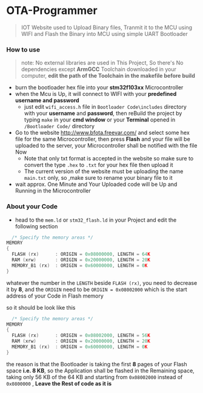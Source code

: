 # OTA-Programmer
> IOT Website used to Upload Binary files, Tranmit it to the MCU using WIFI and Flash the Binary into MCU using simple UART Bootloader

### How to use

> note: No external libraries are used in This Project, So there's No dependencies except **ArmGCC** Toolchain downloaded in your computer, **edit the path of the Toolchain in the makefile before build** 

* burn the bootloader hex file into your **stm32f103xx** Microcontroller
* when the Mcu is Up, it will connect to WIFI with your **predefined username and password**
  * just edit  ```wifi_access.h``` file in ```Bootloader Code\includes``` directory with your **username** and **password**, then reBuild the project by typing ```make``` in your **cmd window** or your **Terminal** opened in ```/Bootloader Code/``` directory
* Go to the website http://www.bfota.freevar.com/ and select some hex file for the same Microcontroller, then press **Flash** and your file will be uploaded to the server, your Microcontroller shall be notified with the file Now
  * Note that only txt format is accepted in the website so make sure to convert the type ```.hex``` to ```.txt``` for your hex file then upload it
  * The current version of the website must be uploading the name ```main.txt``` only, so ,make sure to rename your binary file to it
* wait approx. One Minute and Your Uploaded code will be Up and Running in the Microcontroller 

### About your Code

* head to the ```mem.ld``` or ```stm32_flash.ld``` in your Project and edit the following section
```C
  /* Specify the memory areas */
MEMORY
{
  FLASH (rx)      : ORIGIN = 0x08000000, LENGTH = 64K
  RAM (xrw)       : ORIGIN = 0x20000000, LENGTH = 20K
  MEMORY_B1 (rx)  : ORIGIN = 0x60000000, LENGTH = 0K
}
```
  whatever the number in the ```LENGTH``` beside ```FLASH (rx)```, you need to decrease it by **8**, and the ```ORIGIN``` need to be ```ORIGIN = 0x08002000``` which is the start address of your Code in Flash memory
  
so it should be look like this
```C
  /* Specify the memory areas */
MEMORY
{
  FLASH (rx)      : ORIGIN = 0x08002000, LENGTH = 56K
  RAM (xrw)       : ORIGIN = 0x20000000, LENGTH = 20K
  MEMORY_B1 (rx)  : ORIGIN = 0x60000000, LENGTH = 0K
}
```
the reason is that the Bootloader is taking the first **8** pages of your Flash space **i.e. 8 KB**, so the Application shall be flashed in the Remaining space, taking only 56 KB of the 64 KB and starting from ```0x08002000``` instead of ```0x0800000``` , **Leave the Rest of code as it is**

